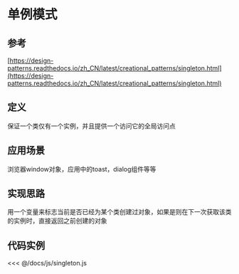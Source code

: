 # 单例模式

## 参考

[https://design-patterns.readthedocs.io/zh_CN/latest/creational_patterns/singleton.html](https://design-patterns.readthedocs.io/zh_CN/latest/creational_patterns/singleton.html)

## 定义

保证一个类仅有一个实例，并且提供一个访问它的全局访问点

## 应用场景

浏览器window对象，应用中的toast，dialog组件等等

## 实现思路

用一个变量来标志当前是否已经为某个类创建过对象，如果是则在下一次获取该类的实例时，直接返回之前创建的对象

## 代码实例

<<< @/docs/js/singleton.js

<singleton />